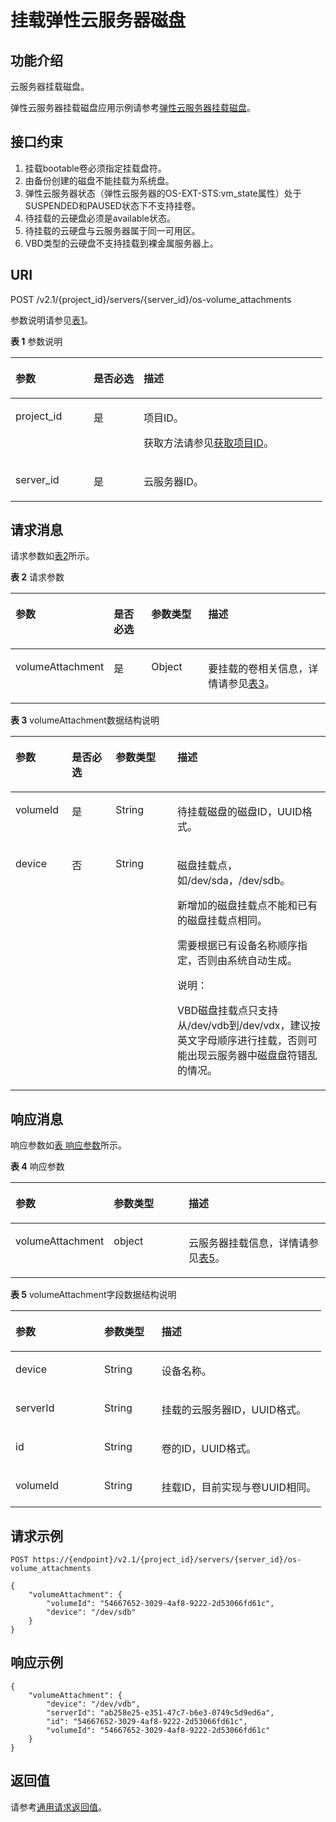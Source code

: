 # 挂载弹性云服务器磁盘<a name="ZH-CN_TOPIC_0031167350"></a>

## 功能介绍<a name="section53922917165259"></a>

云服务器挂载磁盘。

弹性云服务器挂载磁盘应用示例请参考[弹性云服务器挂载磁盘](弹性云服务器挂载磁盘-1.md)。

## 接口约束<a name="section64211377173223"></a>

1.  挂载bootable卷必须指定挂载盘符。
2.  由备份创建的磁盘不能挂载为系统盘。
3.  弹性云服务器状态（弹性云服务器的OS-EXT-STS:vm\_state属性）处于SUSPENDED和PAUSED状态下不支持挂卷。
4.  待挂载的云硬盘必须是available状态。
5.  待挂载的云硬盘与云服务器属于同一可用区。
6.  VBD类型的云硬盘不支持挂载到裸金属服务器上。

## URI<a name="section51121191165259"></a>

POST /v2.1/\{project\_id\}/servers/\{server\_id\}/os-volume\_attachments

参数说明请参见[表1](#table60562285165259)。

**表 1**  参数说明

<a name="table60562285165259"></a>
<table><thead align="left"><tr id="row4861884165259"><th class="cellrowborder" valign="top" width="25.06%" id="mcps1.2.4.1.1"><p id="p5187119"><a name="p5187119"></a><a name="p5187119"></a>参数</p>
</th>
<th class="cellrowborder" valign="top" width="16.04%" id="mcps1.2.4.1.2"><p id="p17503500"><a name="p17503500"></a><a name="p17503500"></a>是否必选</p>
</th>
<th class="cellrowborder" valign="top" width="58.9%" id="mcps1.2.4.1.3"><p id="p8497414"><a name="p8497414"></a><a name="p8497414"></a>描述</p>
</th>
</tr>
</thead>
<tbody><tr id="row63809876165259"><td class="cellrowborder" valign="top" width="25.06%" headers="mcps1.2.4.1.1 "><p id="p1217433165259"><a name="p1217433165259"></a><a name="p1217433165259"></a>project_id</p>
</td>
<td class="cellrowborder" valign="top" width="16.04%" headers="mcps1.2.4.1.2 "><p id="p31503226165259"><a name="p31503226165259"></a><a name="p31503226165259"></a>是</p>
</td>
<td class="cellrowborder" valign="top" width="58.9%" headers="mcps1.2.4.1.3 "><p id="p37593705"><a name="p37593705"></a><a name="p37593705"></a>项目ID。</p>
<p id="p1180512217438"><a name="p1180512217438"></a><a name="p1180512217438"></a>获取方法请参见<a href="获取项目ID.md">获取项目ID</a>。</p>
</td>
</tr>
<tr id="row59999756151519"><td class="cellrowborder" valign="top" width="25.06%" headers="mcps1.2.4.1.1 "><p id="p28142050151519"><a name="p28142050151519"></a><a name="p28142050151519"></a>server_id</p>
</td>
<td class="cellrowborder" valign="top" width="16.04%" headers="mcps1.2.4.1.2 "><p id="p64913614151519"><a name="p64913614151519"></a><a name="p64913614151519"></a>是</p>
</td>
<td class="cellrowborder" valign="top" width="58.9%" headers="mcps1.2.4.1.3 "><p id="p23511349151519"><a name="p23511349151519"></a><a name="p23511349151519"></a><span id="text795418818516"><a name="text795418818516"></a><a name="text795418818516"></a>云服务器</span>ID。</p>
</td>
</tr>
</tbody>
</table>

## 请求消息<a name="section8194118165259"></a>

请求参数如[表2](#table38613152151549)所示。

**表 2**  请求参数

<a name="table38613152151549"></a>
<table><thead align="left"><tr id="row40874938151549"><th class="cellrowborder" valign="top" width="17.9%" id="mcps1.2.5.1.1"><p id="p22535719151549"><a name="p22535719151549"></a><a name="p22535719151549"></a>参数</p>
</th>
<th class="cellrowborder" valign="top" width="13.719999999999999%" id="mcps1.2.5.1.2"><p id="p35271647131"><a name="p35271647131"></a><a name="p35271647131"></a>是否必选</p>
</th>
<th class="cellrowborder" valign="top" width="19.79%" id="mcps1.2.5.1.3"><p id="p13453940151549"><a name="p13453940151549"></a><a name="p13453940151549"></a>参数类型</p>
</th>
<th class="cellrowborder" valign="top" width="48.59%" id="mcps1.2.5.1.4"><p id="p23145935151549"><a name="p23145935151549"></a><a name="p23145935151549"></a>描述</p>
</th>
</tr>
</thead>
<tbody><tr id="row62881453151549"><td class="cellrowborder" valign="top" width="17.9%" headers="mcps1.2.5.1.1 "><p id="p60232972151549"><a name="p60232972151549"></a><a name="p60232972151549"></a>volumeAttachment</p>
</td>
<td class="cellrowborder" valign="top" width="13.719999999999999%" headers="mcps1.2.5.1.2 "><p id="p1652794161320"><a name="p1652794161320"></a><a name="p1652794161320"></a>是</p>
</td>
<td class="cellrowborder" valign="top" width="19.79%" headers="mcps1.2.5.1.3 "><p id="p47032596151549"><a name="p47032596151549"></a><a name="p47032596151549"></a>Object</p>
</td>
<td class="cellrowborder" valign="top" width="48.59%" headers="mcps1.2.5.1.4 "><p id="p14307644151549"><a name="p14307644151549"></a><a name="p14307644151549"></a>要挂载的卷相关信息，详情请参见<a href="#table40707503151632">表3</a>。</p>
</td>
</tr>
</tbody>
</table>

**表 3**  volumeAttachment数据结构说明

<a name="table40707503151632"></a>
<table><thead align="left"><tr id="row46910609151632"><th class="cellrowborder" valign="top" width="17.888211178882113%" id="mcps1.2.5.1.1"><p id="p9688145419315"><a name="p9688145419315"></a><a name="p9688145419315"></a>参数</p>
</th>
<th class="cellrowborder" valign="top" width="13.908609139086092%" id="mcps1.2.5.1.2"><p id="p118264710132"><a name="p118264710132"></a><a name="p118264710132"></a>是否必选</p>
</th>
<th class="cellrowborder" valign="top" width="19.608039196080394%" id="mcps1.2.5.1.3"><p id="p368816541035"><a name="p368816541035"></a><a name="p368816541035"></a>参数类型</p>
</th>
<th class="cellrowborder" valign="top" width="48.595140485951404%" id="mcps1.2.5.1.4"><p id="p8703154232"><a name="p8703154232"></a><a name="p8703154232"></a>描述</p>
</th>
</tr>
</thead>
<tbody><tr id="row56436699151632"><td class="cellrowborder" valign="top" width="17.888211178882113%" headers="mcps1.2.5.1.1 "><p id="p7969910151632"><a name="p7969910151632"></a><a name="p7969910151632"></a>volumeId</p>
</td>
<td class="cellrowborder" valign="top" width="13.908609139086092%" headers="mcps1.2.5.1.2 "><p id="p1582647151320"><a name="p1582647151320"></a><a name="p1582647151320"></a>是</p>
</td>
<td class="cellrowborder" valign="top" width="19.608039196080394%" headers="mcps1.2.5.1.3 "><p id="p41582949151632"><a name="p41582949151632"></a><a name="p41582949151632"></a>String</p>
</td>
<td class="cellrowborder" valign="top" width="48.595140485951404%" headers="mcps1.2.5.1.4 "><p id="p28198497151632"><a name="p28198497151632"></a><a name="p28198497151632"></a>待挂载磁盘的磁盘ID，UUID格式。</p>
</td>
</tr>
<tr id="row52459882151632"><td class="cellrowborder" valign="top" width="17.888211178882113%" headers="mcps1.2.5.1.1 "><p id="p21392044151632"><a name="p21392044151632"></a><a name="p21392044151632"></a>device</p>
</td>
<td class="cellrowborder" valign="top" width="13.908609139086092%" headers="mcps1.2.5.1.2 "><p id="p1827472138"><a name="p1827472138"></a><a name="p1827472138"></a>否</p>
</td>
<td class="cellrowborder" valign="top" width="19.608039196080394%" headers="mcps1.2.5.1.3 "><p id="p55033990151632"><a name="p55033990151632"></a><a name="p55033990151632"></a>String</p>
</td>
<td class="cellrowborder" valign="top" width="48.595140485951404%" headers="mcps1.2.5.1.4 "><p id="p7777719105553"><a name="p7777719105553"></a><a name="p7777719105553"></a>磁盘挂载点，如/dev/sda，/dev/sdb。</p>
<p id="p58233871152743"><a name="p58233871152743"></a><a name="p58233871152743"></a>新增加的磁盘挂载点不能和已有的磁盘挂载点相同。</p>
<p id="p22488653151632"><a name="p22488653151632"></a><a name="p22488653151632"></a>需要根据已有设备名称顺序指定，否则由系统自动生成。</p>
<div class="note" id="note794417411107"><a name="note794417411107"></a><a name="note794417411107"></a><span class="notetitle"> 说明： </span><div class="notebody"><p id="p1694404115106"><a name="p1694404115106"></a><a name="p1694404115106"></a>VBD磁盘挂载点只支持从/dev/vdb到/dev/vdx，建议按英文字母顺序进行挂载，否则可能出现<span id="text2106131045120"><a name="text2106131045120"></a><a name="text2106131045120"></a>云服务器</span>中磁盘盘符错乱的情况。</p>
</div></div>
</td>
</tr>
</tbody>
</table>

## 响应消息<a name="section58140617165259"></a>

响应参数如[表 响应参数](#table57959838)所示。

**表 4**  响应参数

<a name="table57959838"></a>
<table><thead align="left"><tr id="row39710134"><th class="cellrowborder" valign="top" width="26.25262526252625%" id="mcps1.2.4.1.1"><p id="p83481837152718"><a name="p83481837152718"></a><a name="p83481837152718"></a>参数</p>
</th>
<th class="cellrowborder" valign="top" width="24.942494249424943%" id="mcps1.2.4.1.2"><p id="p11348163712278"><a name="p11348163712278"></a><a name="p11348163712278"></a>参数类型</p>
</th>
<th class="cellrowborder" valign="top" width="48.8048804880488%" id="mcps1.2.4.1.3"><p id="p8348237122716"><a name="p8348237122716"></a><a name="p8348237122716"></a>描述</p>
</th>
</tr>
</thead>
<tbody><tr id="row62961510"><td class="cellrowborder" valign="top" width="26.25262526252625%" headers="mcps1.2.4.1.1 "><p id="p66717520"><a name="p66717520"></a><a name="p66717520"></a>volumeAttachment</p>
</td>
<td class="cellrowborder" valign="top" width="24.942494249424943%" headers="mcps1.2.4.1.2 "><p id="p49639570"><a name="p49639570"></a><a name="p49639570"></a>object</p>
</td>
<td class="cellrowborder" valign="top" width="48.8048804880488%" headers="mcps1.2.4.1.3 "><p id="p15568903"><a name="p15568903"></a><a name="p15568903"></a><span id="text18996410205115"><a name="text18996410205115"></a><a name="text18996410205115"></a>云服务器</span>挂载信息，详情请参见<a href="#table548498215180">表5</a>。</p>
</td>
</tr>
</tbody>
</table>

**表 5**  volumeAttachment字段数据结构说明

<a name="table548498215180"></a>
<table><thead align="left"><tr id="row3759039515180"><th class="cellrowborder" valign="top" width="28.54%" id="mcps1.2.4.1.1"><p id="p62404314"><a name="p62404314"></a><a name="p62404314"></a>参数</p>
</th>
<th class="cellrowborder" valign="top" width="18.459999999999997%" id="mcps1.2.4.1.2"><p id="p3528183"><a name="p3528183"></a><a name="p3528183"></a>参数类型</p>
</th>
<th class="cellrowborder" valign="top" width="53%" id="mcps1.2.4.1.3"><p id="p17347392"><a name="p17347392"></a><a name="p17347392"></a>描述</p>
</th>
</tr>
</thead>
<tbody><tr id="row4742233715180"><td class="cellrowborder" valign="top" width="28.54%" headers="mcps1.2.4.1.1 "><p id="p1600407115180"><a name="p1600407115180"></a><a name="p1600407115180"></a>device</p>
</td>
<td class="cellrowborder" valign="top" width="18.459999999999997%" headers="mcps1.2.4.1.2 "><p id="p2126141115180"><a name="p2126141115180"></a><a name="p2126141115180"></a>String</p>
</td>
<td class="cellrowborder" valign="top" width="53%" headers="mcps1.2.4.1.3 "><p id="p4389880615180"><a name="p4389880615180"></a><a name="p4389880615180"></a>设备名称。</p>
</td>
</tr>
<tr id="row5954494215180"><td class="cellrowborder" valign="top" width="28.54%" headers="mcps1.2.4.1.1 "><p id="p5841097215180"><a name="p5841097215180"></a><a name="p5841097215180"></a>serverId</p>
</td>
<td class="cellrowborder" valign="top" width="18.459999999999997%" headers="mcps1.2.4.1.2 "><p id="p3366825815180"><a name="p3366825815180"></a><a name="p3366825815180"></a>String</p>
</td>
<td class="cellrowborder" valign="top" width="53%" headers="mcps1.2.4.1.3 "><p id="p4217250415180"><a name="p4217250415180"></a><a name="p4217250415180"></a>挂载的<span id="text19674171165119"><a name="text19674171165119"></a><a name="text19674171165119"></a>云服务器</span>ID，UUID格式。</p>
</td>
</tr>
<tr id="row4400822315180"><td class="cellrowborder" valign="top" width="28.54%" headers="mcps1.2.4.1.1 "><p id="p789628615180"><a name="p789628615180"></a><a name="p789628615180"></a>id</p>
</td>
<td class="cellrowborder" valign="top" width="18.459999999999997%" headers="mcps1.2.4.1.2 "><p id="p3561941815180"><a name="p3561941815180"></a><a name="p3561941815180"></a>String</p>
</td>
<td class="cellrowborder" valign="top" width="53%" headers="mcps1.2.4.1.3 "><p id="p2593706215180"><a name="p2593706215180"></a><a name="p2593706215180"></a>卷的ID，UUID格式。</p>
</td>
</tr>
<tr id="row3210697315180"><td class="cellrowborder" valign="top" width="28.54%" headers="mcps1.2.4.1.1 "><p id="p5052800715180"><a name="p5052800715180"></a><a name="p5052800715180"></a>volumeId</p>
</td>
<td class="cellrowborder" valign="top" width="18.459999999999997%" headers="mcps1.2.4.1.2 "><p id="p6623678615180"><a name="p6623678615180"></a><a name="p6623678615180"></a>String</p>
</td>
<td class="cellrowborder" valign="top" width="53%" headers="mcps1.2.4.1.3 "><p id="p4966276115180"><a name="p4966276115180"></a><a name="p4966276115180"></a>挂载ID，目前实现与卷UUID相同。</p>
</td>
</tr>
</tbody>
</table>

## 请求示例<a name="section8675155319416"></a>

```
POST https://{endpoint}/v2.1/{project_id}/servers/{server_id}/os-volume_attachments
```

```
{
    "volumeAttachment": {
        "volumeId": "54667652-3029-4af8-9222-2d53066fd61c",
        "device": "/dev/sdb"
    }
}
```

## 响应示例<a name="section104992312387"></a>

```
{
    "volumeAttachment": {
        "device": "/dev/vdb",
        "serverId": "ab258e25-e351-47c7-b6e3-0749c5d9ed6a",
        "id": "54667652-3029-4af8-9222-2d53066fd61c",
        "volumeId": "54667652-3029-4af8-9222-2d53066fd61c"
    }
}
```

## 返回值<a name="section38817202165259"></a>

请参考[通用请求返回值](通用请求返回值.md)。

